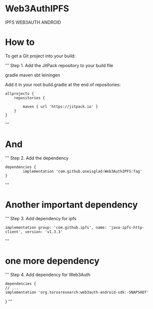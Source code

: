 # Web3AuthIPFS
IPFS WEB3AUTH ANDROID
# How to
To get a Git project into your build:

'''
Step 1. Add the JitPack repository to your build file

gradle
maven
sbt
leiningen

Add it in your root build.gradle at the end of repositories:

	allprojects {
		repositories {
			
			maven { url 'https://jitpack.io' }
		}
	}
  '''
  
# And  
  
  '''
Step 2. Add the dependency

	dependencies {
	        implementation 'com.github.oneisglad:Web3AuthIPFS:Tag'
	}
  '''
  
# Another important dependency

  '''
Step 3. Add dependency for ipfs

	implementation group: 'com.github.ipfs', name: 'java-ipfs-http-client', version: 'v1.3.3'
  '''
  
# one more dependency

  '''
Step 4. Add dependency for Web3Auth

	dependencies {
    // ...
    implementation 'org.torusresearch:web3auth-android-sdk:-SNAPSHOT'
}
  '''
